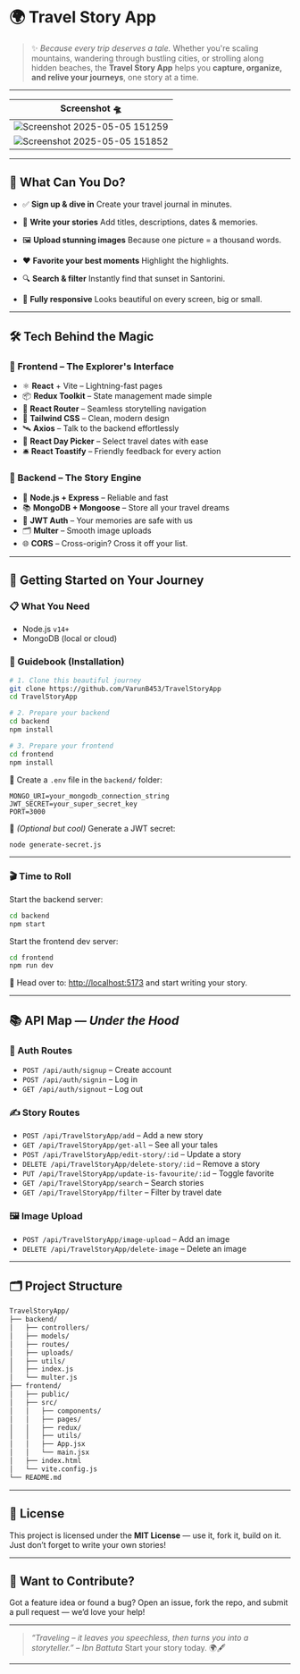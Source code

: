 # 🌍 Travel Story App

> ✨ *Because every trip deserves a tale.*
> Whether you're scaling mountains, wandering through bustling cities, or strolling along hidden beaches, the **Travel Story App** helps you **capture, organize, and relive your journeys**, one story at a time.

---
| Screenshot 🛸|
|:-----------:|
| ![Screenshot 2025-05-05 151259](https://github.com/user-attachments/assets/157756a2-34c6-4945-b5fb-2a1f58ae0d70) |
| ![Screenshot 2025-05-05 151852](https://github.com/user-attachments/assets/83459a64-d17b-42ae-a3c3-f9133238c228) |
---

## 📸 What Can You Do?



* ✅ **Sign up & dive in** Create your travel journal in minutes.

* 📝 **Write your stories** Add titles, descriptions, dates & memories.

* 🖼️ **Upload stunning images** Because one picture = a thousand words.

* ❤️ **Favorite your best moments**  Highlight the highlights.

* 🔍 **Search & filter** Instantly find that sunset in Santorini.

* 📱 **Fully responsive** Looks beautiful on every screen, big or small.

---

## 🛠️ Tech Behind the Magic

### 🎨 Frontend – The Explorer's Interface

* ⚛️ **React** + Vite – Lightning-fast pages
* 📦 **Redux Toolkit** – State management made simple
* 🧭 **React Router** – Seamless storytelling navigation
* 💅 **Tailwind CSS** – Clean, modern design
* 🛰️ **Axios** – Talk to the backend effortlessly
* 📆 **React Day Picker** – Select travel dates with ease
* 🛎️ **React Toastify** – Friendly feedback for every action

### 🧠 Backend – The Story Engine

* 🔧 **Node.js + Express** – Reliable and fast
* 📚 **MongoDB + Mongoose** – Store all your travel dreams
* 🔐 **JWT Auth** – Your memories are safe with us
* 🗂️ **Multer** – Smooth image uploads
* 🌐 **CORS** – Cross-origin? Cross it off your list.

---

## 🚀 Getting Started on Your Journey

### 📋 What You Need

* Node.js `v14+`
* MongoDB (local or cloud)

### 🧭 Guidebook (Installation)

```bash
# 1. Clone this beautiful journey
git clone https://github.com/VarunB453/TravelStoryApp
cd TravelStoryApp

# 2. Prepare your backend
cd backend
npm install

# 3. Prepare your frontend
cd frontend
npm install
```

🔑 Create a `.env` file in the `backend/` folder:

```
MONGO_URI=your_mongodb_connection_string
JWT_SECRET=your_super_secret_key
PORT=3000
```

🧪 *(Optional but cool)* Generate a JWT secret:

```bash
node generate-secret.js
```

---

### 🎬 Time to Roll

Start the backend server:

```bash
cd backend
npm start
```

Start the frontend dev server:

```bash
cd frontend
npm run dev
```

🎉 Head over to: [http://localhost:5173](http://localhost:5173) and start writing your story.

---

## 📚 API Map — *Under the Hood*

### 🔐 Auth Routes

* `POST /api/auth/signup` – Create account
* `POST /api/auth/signin` – Log in
* `GET /api/auth/signout` – Log out

### ✍️ Story Routes

* `POST /api/TravelStoryApp/add` – Add a new story
* `GET /api/TravelStoryApp/get-all` – See all your tales
* `POST /api/TravelStoryApp/edit-story/:id` – Update a story
* `DELETE /api/TravelStoryApp/delete-story/:id` – Remove a story
* `PUT /api/TravelStoryApp/update-is-favourite/:id` – Toggle favorite
* `GET /api/TravelStoryApp/search` – Search stories
* `GET /api/TravelStoryApp/filter` – Filter by travel date

### 🖼️ Image Upload

* `POST /api/TravelStoryApp/image-upload` – Add an image
* `DELETE /api/TravelStoryApp/delete-image` – Delete an image

---

## 🗂️ Project Structure

```bash
TravelStoryApp/
├── backend/
│   ├── controllers/
│   ├── models/
│   ├── routes/
│   ├── uploads/
│   ├── utils/
│   ├── index.js
│   └── multer.js
├── frontend/
│   ├── public/
│   ├── src/
│   │   ├── components/
│   │   ├── pages/
│   │   ├── redux/
│   │   ├── utils/
│   │   ├── App.jsx
│   │   └── main.jsx
│   ├── index.html
│   └── vite.config.js
└── README.md
```

---

## 📜 License

This project is licensed under the **MIT License** — use it, fork it, build on it. Just don’t forget to write your own stories!

---

## 🤝 Want to Contribute?

Got a feature idea or found a bug?
Open an issue, fork the repo, and submit a pull request — we’d love your help!

---

> *“Traveling – it leaves you speechless, then turns you into a storyteller.” – Ibn Battuta*
> Start your story today. 🌍🖋️

---
